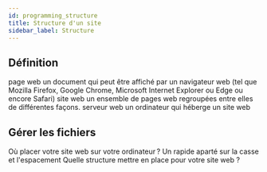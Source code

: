 ```yaml
---
id: programming_structure
title: Structure d'un site
sidebar_label: Structure
---
```


## Définition

page web
    un document qui peut être affiché par un navigateur web (tel que Mozilla Firefox, Google Chrome, Microsoft Internet Explorer ou Edge ou encore Safari)
site web
    un ensemble de pages web regroupées entre elles de différentes façons.
serveur web
    un ordinateur qui héberge un site web

## Gérer les fichiers
Où placer votre site web sur votre ordinateur ?
Un rapide aparté sur la casse et l'espacement
Quelle structure mettre en place pour votre site web ?
